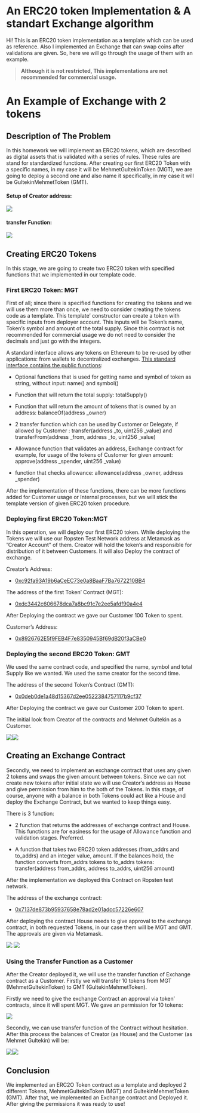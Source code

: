 # An ERC20 token Implementation & A standart Exchange algorithm

Hi! This is an ERC20 token implementation as a template which can be used as reference. Also I implemented an Exchange that can swap coins after validations are given. So, here we will go through the usage of them with an example.
> **Although it is not restricted, This implementations are not recommended for commercial usage.**

# An Example of Exchange with 2 tokens
## Description of The Problem

In this homework we will implement an ERC20 tokens, which are described as digital assets that is validated with a series of rules. These rules are stand for standardized functions. After creating our first ERC20 Token with a specific names, in my case it will be MehmetGultekinToken (MGT), we are going to deploy a second one and also name it specifically, in my case it will be GultekinMehmetToken (GMT).

#### Setup of Creator address:

![](https://lh6.googleusercontent.com/a1IaZEtQD7SRFJusm0XAhwaph0RJvsb2cAYBVv2oK-0VWqWBOXBEbRl-8bde68D-S9l9auNh_Vt76hcsEES4K4fS49OULJz437aCLmKwzTcZm4w3F1cS9KWZgmeuecYOP1pPgyv4)

#### transfer Function:

![](https://lh6.googleusercontent.com/9yG3rZpUV7t2S24m-F0iJRDeO0t9HGKEl0yElgCiQcL3QkRHcuoOyx4w97iD2nMgfBF7d6uyFLdRQzgyPsL-178ucjBEBj-ver9z611Q3_ZPiPqOXXGQSWs3eZNTmGOwFW7bg9gv)

## Creating ERC20 Tokens

In this stage, we are going to create two ERC20 token with specified functions that we implemented in our template code.


### First ERC20 Token: MGT

First of all; since there is specified functions for creating the tokens and we will use them more than once, we need to consider creating the tokens code as a template. This template’ constructor can create a token with specific inputs from deployer account. This inputs will be Token’s name, Token’s symbol and amount of the total supply. Since this contract is not recommended for commercial usage we do not need to consider the decimals and just go with the integers.

A standard interface allows any tokens on Ethereum to be re-used by other applications: from wallets to decentralized exchanges. [This standard interface contains the public functions](https://eips.ethereum.org/EIPS/eip-20):

-   Optional functions that is used for getting name and symbol of token as string, without input: name() and symbol()
    
-   Function that will return the total supply: totalSupply()
    
-   Function that will return the amount of tokens that is owned by an address: balanceOf(address _owner)
    
-   2 transfer function which can be used by Customer or Delegate, if allowed by Customer : transfer(address _to, uint256 _value) and transferFrom(address _from, address _to, uint256 _value)
    
-   Allowance function that validates an address, Exchange contract for example, for usage of the tokens of Customer for given amount: approve(address _spender, uint256 _value)

-   function that checks allowance: allowance(address _owner, address _spender)
    

After the implementation of these functions, there can be more functions added for Customer usage or Internal processes, but we will stick the template version of given ERC20 token procedure.

  
### Deploying first ERC20 Token:MGT

In this operation, we will deploy our first ERC20 token. While deploying the Tokens we will use our Ropsten Test Network address at Metamask as ”Creator Account” of them. Creator will hold the token’s and responsible for distribution of it between Customers. It will also Deploy the contract of exchange.

  

Creator’s Address:

-   [0xc92fa93A19b6aCeEC73e0a8BaaF7Ba7672210BB4](https://ropsten.etherscan.io/address/0xc92fa93A19b6aCeEC73e0a8BaaF7Ba7672210BB4)
    

  

The address of the first Token’ Contract (MGT):

-   [0xdc3442c606678dca7a8bc91c7e2ee5afdf90a4e4](https://ropsten.etherscan.io/address/0xdc3442c606678dca7a8bc91c7e2ee5afdf90a4e4)
    

  

After Deploying the contract we gave our Customer 100 Token to spent.

Customer’s Address:

-   [0x8926762E5f9FEB4F7e8350945Bf69dB20f3aCBe0](https://ropsten.etherscan.io/address/0x8926762E5f9FEB4F7e8350945Bf69dB20f3aCBe0)
    
### Deploying the second ERC20 Token: GMT

We used the same contract code, and specified the name, symbol and total Supply like we wanted. We used the same creator for the second time.

  

The address of the second Token’s Contract (GMT):

    
-   [0x0deb0de1a48d15367d2ee0522384757117b9cf37](https://ropsten.etherscan.io/address/0x0deb0de1a48d15367d2ee0522384757117b9cf37)
    
  

After Deploying the contract we gave our Customer 200 Token to spent.

The initial look from Creator of the contracts and Mehmet Gultekin as a Customer.

![](https://lh6.googleusercontent.com/0bPw1Iz-N_hgafE_VTOPRB7z8NTmz-K8qLgB0Kvlu9AUvxJ26MNdWdadGGaoBTjqQ1IGYKpECkRzA5cKNQ97QUeVI4t-IEVEJ8XhmE2IVSZ3uRQZcq9SPMv6aNJpHtLpEa4SOyJT)![](https://lh6.googleusercontent.com/X2Dpn8iROHAkNan4J0MCRgKUlW6mZJKOE1jXJHUv5vNr-wwjWXT3pOhdAvJLnKaw6qLf3ZdBS9zCNr93UV3dWIMeeiDlDma5vmyJOcv-uONyDCksg1YZtD0dJUum-1gixd478hbN)

  
## Creating an Exchange Contract

Secondly, we need to implement an exchange contract that uses any given 2 tokens and swaps the given amount between tokens. Since we can not create new tokens after initial state we will use Creator’s address as House and give permission from him to the both of the Tokens. In this stage, of course, anyone with a balance in both Tokens could act like a House and deploy the Exchange Contract, but we wanted to keep things easy.

There is 3 function:

-   2 function that returns the addresses of exchange contract and House. This functions are for easiness for the usage of Allowance function and validation stages. Preferred.
    
-   A function that takes two ERC20 token addresses (from_addrs and to_addrs) and an integer value, amount. If the balances hold, the function converts from_addrs tokens to to_addrs tokens: transfer(address from_addrs, address to_addrs, uint256 amount)
    

After the implementation we deployed this Contract on Ropsten test network.

  

The address of the exchange contract:

-   [0x7137de873b95937658e78ad2e01adcc57226e607](https://ropsten.etherscan.io/address/0x7137de873b95937658e78ad2e01adcc57226e607)
    

  

After deploying the contract House needs to give approval to the exchange contract, in both requested Tokens, in our case them will be MGT and GMT. The approvals are given via Metamask.

  
  

![](https://lh3.googleusercontent.com/aq5UF7v-WNXE-zoPvX1tSniw2h9dUA_FNyDpnX-e7x_sE7I-sobUqrCfrhunsim0ZL8D8k0A1YaATKAqkzvGnCApYTm5-V8xxeJEE30HvWbgZVpW7esVZlTO3UFKwTc0diA7Hl58)  ![](https://lh3.googleusercontent.com/leODF7AZICTTKWVH7BSzTjwpSBSlTOILB3BUsG8wU5QBxZYZYhHf5bIhhnGsjHs1fO5mp_SJS7RVmLXMLFOq9ZsExAOSt8INOKqoT8ykieW77gwOovmil-Xe2WPgTpb4v9rocSzA)

  
  
  
  

### Using the Transfer Function as a Customer

After the Creator deployed it, we will use the transfer function of Exchange contract as a Customer. Firstly we will transfer 10 tokens from MGT (MehmetGultekinToken) to GMT (GultekinMehmetToken).

Firstly we need to give the exchange Contract an approval via token’ contracts, since it will spent MGT. We gave an permission for 10 tokens:

![](https://lh4.googleusercontent.com/n4LnSr1eDjyVG0PLJPkuyEpxOPuoELE5tuBjABRkDQmWC9Mz3hPUbWNN5vZS0hEOtyMN4yJDAuJFtaTdFgxHx1Mfrp1A0q13thh2f_r0JKlTr9l4aVcdQI6JWjYAc9Sifh71Laxo)

  

Secondly, we can use transfer function of the Contract without hesitation. After this process the balances of Creator (as House) and the Customer (as Mehmet Gultekin) will be:

![](https://lh4.googleusercontent.com/jl1Lot27gIuuTWrFzboN51ABL2mo0Y3WJ4Gpfbd3FU_PkLzNTfjUv_tkVyzHOvpA1pUUaDxKpJjpA5uF4WWdEO-R5czrKRhqTr3BxvhMxtoDrbK498dYJLdWG4KZoMu3T6V9Dz6d)![](https://lh4.googleusercontent.com/hiJ4NMmDranfUH-WBw-953uKJmPMzACZbfIgqz0mbJrbOIESX1alEZmRESC9MQ3g5JIxsylQEZaiCidp9W8tQq_p3qMh_5ml3Oc6eCmZRrfCyVQ7L6HRn0AazKyfEr46Ivh4Mjae)

  

 ## Conclusion

We implemented an ERC2O Token contract as a template and deployed 2 different Tokens, MehmetGultekinToken (MGT) and GultekinMehmetToken (GMT). After that, we implemented an Exchange contract and Deployed it. After giving the permissions it was ready to use!
